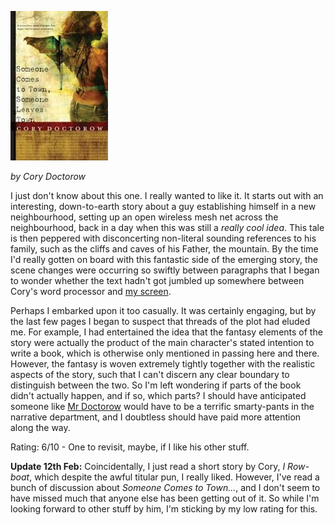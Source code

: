<!--
.. title: Someone Comes to Town, Someone Leaves Town
.. slug: someone-comes-to-town-someone-leaves-town
.. date: 2008-02-08 01:01:37-06:00
.. tags: books,fiction
.. link: 
.. description: 
.. type: text
-->


[![Someone Comes to Town, Someone Leaves Town](/files/2008/02/someone-comes-to-town.jpg)](http://www.amazon.co.uk/Someone-Comes-Town-Leaves/dp/0765312808 "Someone Comes to Town, Someone Leaves Town")

*by Cory Doctorow*

I just don't know about this one. I really wanted to like it. It starts
out with an interesting, down-to-earth story about a guy establishing
himself in a new neighbourhood, setting up an open wireless mesh net
across the neighbourhood, back in a day when this was still a *really
cool idea*. This tale is then peppered with disconcerting non-literal
sounding references to his family, such as the cliffs and caves of his
Father, the mountain. By the time I'd really gotten on board with this
fantastic side of the emerging story, the scene changes were occurring
so swiftly between paragraphs that I began to wonder whether the text
hadn't got jumbled up somewhere between Cory's word processor and [my
screen](http://tartley.com/?p=217).

Perhaps I embarked upon it too casually. It was certainly engaging, but
by the last few pages I began to suspect that threads of the plot had
eluded me. For example, I had entertained the idea that the fantasy
elements of the story were actually the product of the main character's
stated intention to write a book, which is otherwise only mentioned in
passing here and there. However, the fantasy is woven extremely tightly
together with the realistic aspects of the story, such that I can't
discern any clear boundary to distinguish between the two. So I'm left
wondering if parts of the book didn't actually happen, and if so, which
parts? I should have anticipated someone like [Mr
Doctorow](http://craphound.com) would have to be a terrific smarty-pants
in the narrative department, and I doubtless should have paid more
attention along the way.

Rating: 6/10 - One to revisit, maybe, if I like his other stuff.

**Update 12th Feb:** Coincidentally, I just read a short story by Cory,
*I Row-boat*, which despite the awful titular pun, I really liked.
However, I've read a bunch of discussion about *Someone Comes to
Town...*, and I don't seem to have missed much that anyone else has been
getting out of it. So while I'm looking forward to other stuff by him,
I'm sticking by my low rating for this.